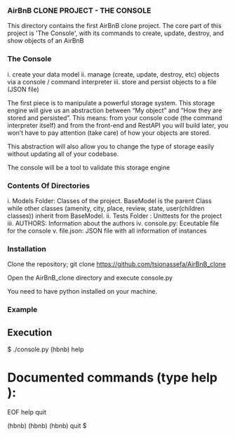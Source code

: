 ### AirBnB CLONE PROJECT - THE CONSOLE

This directory contains the first AirBnB clone project. The core part of this project is 'The Console', with its commands to create, update, destroy, and show objects of an AirBnB

### The Console

i. create your data model
ii. manage (create, update, destroy, etc) objects via a console / command interpreter
iii. store and persist objects to a file (JSON file)

The first piece is to manipulate a powerful storage system. This storage engine will give us an abstraction between “My object” and “How they are stored and persisted”. This means: from your console code (the command interpreter itself) and from the front-end and RestAPI you will build later, you won’t have to pay attention (take care) of how your objects are stored.

This abstraction will also allow you to change the type of storage easily without updating all of your codebase.

The console will be a tool to validate this storage engine


### Contents Of Directories

i. Models Folder: Classes of the project. BaseModel is the parent Class while other classes (amenity, city, place, review, state, user(children classes)) inherit from BaseModel.
ii. Tests Folder : Unittests for the project
iii. AUTHORS: Information about the authors
iv. console.py: Eceutable file for the console
v. file.json: JSON file with all information of instances


### Installation
Clone the repository; git clone https://github.com/tsionassefa/AirBnB_clone

Open the AirBnB_clone directory and execute console.py

You need to have python installed on your machine.


### Example

## Execution

$ ./console.py
(hbnb) help

Documented commands (type help <topic>):
========================================
EOF  help  quit

(hbnb) 
(hbnb) 
(hbnb) quit
$


